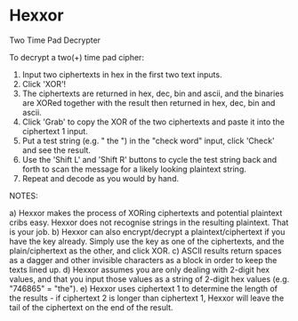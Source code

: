 Hexxor
======

Two Time Pad Decrypter

To decrypt a two(+) time pad cipher:

1) Input two ciphertexts in hex in the first two text inputs.
2) Click 'XOR'!
3) The ciphertexts are returned in hex, dec, bin and ascii, and the binaries are XORed together with the result then
    returned in hex, dec, bin and ascii.
4) Click 'Grab' to copy the XOR of the two ciphertexts and paste it into the ciphertext 1 input.
5) Put a test string (e.g. " the ") in the "check word" input, click 'Check' and see the result.
6) Use the 'Shift L' and 'Shift R' buttons to cycle the test string back and forth to scan the message for a likely 
    looking plaintext string.
7) Repeat and decode as you would by hand.

NOTES:

a) Hexxor makes the process of XORing ciphertexts and potential plaintext cribs easy. Hexxor does not recognise strings in
    the resulting plaintext. That is your job.
b) Hexxor can also encrypt/decrypt a plaintext/ciphertext if you have the key already. Simply use the key as one of the
    ciphertexts, and the plain/ciphertext as the other, and click XOR.
c) ASCII results return spaces as a dagger and other invisible characters as a block in order to keep the texts lined up.
d) Hexxor assumes you are only dealing with 2-digit hex values, and that you input those values as a string of 2-digit hex
    values (e.g. "746865" = "the").
e) Hexxor uses ciphertext 1 to determine the length of the results - if ciphertext 2 is longer than ciphertext 1, Hexxor
    will leave the tail of the ciphertext on the end of the result.
